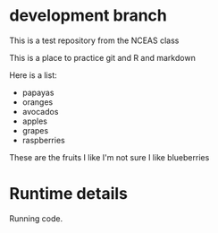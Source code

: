 # development branch
This is a test repository from the NCEAS class

This is a place to practice git and R and markdown

Here is a list: 

* papayas
* oranges
* avocados
* apples
* grapes
* raspberries

These are the fruits I like
I'm not sure I like blueberries

# Runtime details

Running code.